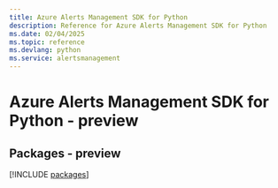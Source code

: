 ```yaml
---
title: Azure Alerts Management SDK for Python
description: Reference for Azure Alerts Management SDK for Python
ms.date: 02/04/2025
ms.topic: reference
ms.devlang: python
ms.service: alertsmanagement
---
```

# Azure Alerts Management SDK for Python - preview
## Packages - preview
[!INCLUDE [packages](alerts-management-index.md)]